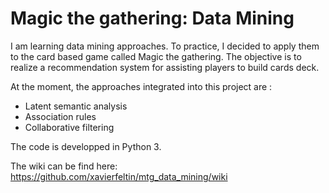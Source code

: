 # Magic the gathering: Data Mining

I am learning data mining approaches. To practice, I decided to apply them to the card based game called Magic the gathering.
The objective is to realize a recommendation system for assisting players to build cards deck.

At the moment, the approaches integrated into this project are :
  - Latent semantic analysis
  - Association rules
  - Collaborative filtering

The code is developped in Python 3.

The wiki can be find here: https://github.com/xavierfeltin/mtg_data_mining/wiki
